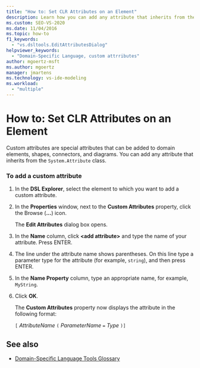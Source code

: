 ```yaml
---
title: "How to: Set CLR Attributes on an Element"
description: Learn how you can add any attribute that inherits from the System.Attribute class.
ms.custom: SEO-VS-2020
ms.date: 11/04/2016
ms.topic: how-to
f1_keywords:
  - "vs.dsltools.EditAttributesDialog"
helpviewer_keywords:
  - "Domain-Specific Language, custom attrributes"
author: mgoertz-msft
ms.author: mgoertz
manager: jmartens
ms.technology: vs-ide-modeling
ms.workload:
  - "multiple"
---
```

# How to: Set CLR Attributes on an Element
Custom attributes are special attributes that can be added to domain elements, shapes, connectors, and diagrams. You can add any attribute that inherits from the `System.Attribute` class.

### To add a custom attribute

1. In the **DSL Explorer**, select the element to which you want to add a custom attribute.

2. In the **Properties** window, next to the **Custom Attributes** property, click the Browse (**...**) icon.

     The **Edit Attributes** dialog box opens.

3. In the **Name** column, click **\<add attribute>** and type the name of your attribute. Press ENTER.

4. The line under the attribute name shows parentheses. On this line type a parameter type for the attribute (for example, `string`), and then press ENTER.

5. In the **Name Property** column, type an appropriate name, for example, `MyString`.

6. Click **OK**.

     The **Custom Attributes** property now displays the attribute in the following format:

     `[` *AttributeName* `(` *ParameterName* `=` *Type* `)]`

## See also

- [Domain-Specific Language Tools Glossary](/previous-versions/bb126564(v=vs.100))
